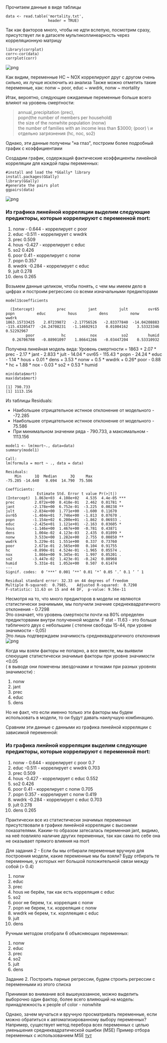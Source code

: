 Прочитаем данные в виде таблицы
```{r}
data <- read.table('mortality.txt',             
                   header = TRUE) 
```
Так как факторов много, чтобы не идти вслепую, посмотрим сразу, \
присутствует ли в датасете мультиколлинеарность через корреляционную матрицу
```{r}
library(corrplot)
corr<-cor(data)
corrplot(corr)
```
![png](https://github.com/VMVoron/Linear_regression_SPbU/blob/main/Rplot.png)

Как видим, переменные HC ~ NOX коррелируют друг с другом очень сильно, их лучше исключить из анализа
Также можно отметить такие переменные, как: nonw ~ poor, educ ~ wwdrk, nonw ~ mortality

Итак, вероятно, следующие ожидаемые переменные больше всего влияют на уровень смертности: 
> annual_precipitation (prec), \
> popn(the number of members per household) \
> the size of the nonwhite population (nonw) \
> the number of families with an income less than $3000; (poor) \ 
> и отдельно загрязнения (hc, noc, so2) 

Однако, эти данные получены "на глаз", построим более подробный график с коэффициентами


Создадим график, содержащий фактические коэффициенты линейной корреляции для каждой пары переменных:
```{r}
#install and load the *GGally* library
install.packages(GGally)
library(GGally)
#generate the pairs plot
ggpairs(data)
```
![png](https://github.com/VMVoron/Linear_regression_SPbU/blob/main/Rplot01.png)

### Из графика линейной корреляции выделим следующие предикторы, которые коррелируют с переменной mort:
1. nonw - 0.644 - коррелирует с poor
2. educ -0.511 - коррелирует c wwdrk 
3. prec 0.509
4. hous -0.427 - коррелирует с educ
5. so2 0.426
6. poor 0.41 - коррелирует с nonw 
7. popn 0.357
8. wwdrk -0.284  - коррелирует с educ
9. jult 0.278
10. dens 0.265


Возьмем данные целиком, чтобы понять, с чем мы имеем дело в цифрах и построим регрессию со всеми изначальными предикторами


```{r}
model1$coefficients
```

```{r}
  (Intercept)          prec          jant          jult         ovr65          popn          educ          hous          dens          nonw         wwdrk 
1863.15733425    2.07239872   -2.17756526   -2.83377840  -14.04208883 -115.43205477  -24.24708231   -1.14602913    0.01004162    3.53323346    0.52292967 
         poor            hc           nox           so2         humid 
   0.26706708   -0.88901097    1.86641266   -0.03447204    0.53310932 

```
Получена линейная модель вида: 
Уровень смертности = 1863 + 2.07 * prec - 2.17 * jant - 2.833 * jult - 14.04 * ovr65 - 115.43 * popn - 24.24 * educ - 1.14 * hous + 0.01 * dens + 3.53 * nonw + 0.5 * wwdrk + 0.26* poor - 0.88 * hc + 1.88 * nox - 0.03 * so2 + 0.53 * humid


```{r}
min(data$mort)
max(data$mort)
```
```{r}
[1] 790.733
[1] 1113.156
```
Из таблицы Residuals:  
- Наибольшее отрицательное истнное отклонение от модельного -   -72.285 
- Наибольшее отрицательное истнное отклонение от модельного -   75.586  
- При минимальном значении ряда -  790.733, а максимальном - 1113.156

```{r}
model1 <- lm(mort~., data=data)
summary(model1)
```
```{r}
Call:
lm(formula = mort ~ ., data = data)

Residuals:
    Min      1Q  Median      3Q     Max 
-75.285 -14.640   0.694  14.790  75.586 

Coefficients:
              Estimate Std. Error t value Pr(>|t|)    
(Intercept)  1.863e+03  4.108e+02   4.535  4.4e-05 ***
prec         2.072e+00  8.418e-01   2.462  0.01781 *  
jant        -2.178e+00  6.752e-01  -3.225  0.00238 ** 
jult        -2.834e+00  1.771e+00  -1.600  0.11670    
ovr65       -1.404e+01  7.746e+00  -1.813  0.07670 .  
popn        -1.154e+02  6.200e+01  -1.862  0.06933 .  
educ        -2.425e+01  1.121e+01  -2.163  0.03605 *  
hous        -1.146e+00  1.467e+00  -0.781  0.43871    
dens         1.004e-02  4.123e-03   2.435  0.01899 *  
nonw         3.533e+00  1.282e+00   2.755  0.00850 ** 
wwdrk        5.229e-01  1.551e+00   0.337  0.73760    
poor         2.671e-01  2.565e+00   0.104  0.91755    
hc          -8.890e-01  4.524e-01  -1.965  0.05574 .  
nox          1.866e+00  9.345e-01   1.997  0.05201 .  
so2         -3.447e-02  1.423e-01  -0.242  0.80968    
humid        5.331e-01  1.052e+00   0.507  0.61474    
---
Signif. codes:  0 ‘***’ 0.001 ‘**’ 0.01 ‘*’ 0.05 ‘.’ 0.1 ‘ ’ 1

Residual standard error: 32.33 on 44 degrees of freedom
Multiple R-squared:  0.7985,	Adjusted R-squared:  0.7298 
F-statistic: 11.63 on 15 and 44 DF,  p-value: 9.56e-11
```

Несмотря на то, что много предикторов в модели не являются статистически значимыми, мы получили значние среднеквадратичного отклонения - 0.7298 \
Это означает, что уровень смертности почти на 80% определен предикторвами  внутри полученной модели. 
F stat - 11.63 - это больше табличного двух с небольшим  ( степени свободы 15-44, при уровне значимости - 0,05) \
Это лишь подтверждаем значимость среднеквадратичного отклонения
![png](https://github.com/VMVoron/Linear_regression_SPbU/blob/main/F.gif)

Когда мы взяли факторы не попарно, а все вместе, мы выявили слеюущие статистически значимые факторы при уровне значимости <0.05 \
( в выводе они помечены звездочками и точками при разных уровнях значимости) :
1. nonw
2. jant
3. prec
4. educ
5. dens

Но не факт, что если именно только  эти факторы мы будем использовать в модели, то ои будут давать наилучшую комбинацию.

Сравним эти данные с данными из графика линейной корреляции с зависимой переменной:
### Из графика линйной корреляции выделим следующие предикторы, которые коррелируют с переменной mort:
1. nonw - 0.644 - коррелирует с poor 0.7
2. educ -0.511 - коррелирует c wwdrk  0.703
3. prec 0.509
4. hous -0.427 - коррелирует с educ 0.552
5. so2 0.426
6. poor 0.41 - коррелирует с nonw 0.705
7. popn 0.357 - коррелирует с nonw 0.419
8. wwdrk -0.284  - коррелирует с educ 0.703
9. jult 0.278
10. dens 0.265


Практически все из статистически значимых переменных присутствовали в графике линейной корреляции с высоикми показателями. Каким-то образом затесалась переменная jant, видимо, на неё повлияло наличие других переменных, так как сама по себе она не оказывает прямого влияния на mort

Для задания 2 - 
Если бы мы отбирали переменные вручную для построения модели, какие переменные мы бы взяли?
Буду отбирать те переменные, у которых нет большой положительной связи между собой (> 0.4)
1. nonw
2. educ
3. prec
4. hous не берём, так как есть корреляция с educ 
5. so2
6. poor не берем, т.к. коррелция с nonw
7. popn не берем, т.к. корреляция с nonw
8. wwdrk не берем, т.к. корллеяция с educ
9. jult
10. dens

Ручным методом отобрали 6 объясняющих переменных: 
1. nonw
2. educ
3. prec
4. so2
5. jult
6. dens

Задание 2. Построить парные регрессии, будем строить регрессии с переменными из этого списка


Принимая во внимание всё вышеуказанное, можно выделить выборочно один фактор, более всего влияющий на модель: \
принадлежность к people of color - nonwhite

Однако, зачем мучаться и вручную просматривать переменные, если можно обратиться к автоматизированному выбору переменных? Например, существует метод перебора всех переменных с целью уменьшения среднеквадратической ошибки (MSE)
Пример отбора переменных с использованием MSE [тут](https://github.com/VMVoron/Linear_regression_SPbU/blob/main/2-MSE.md)
